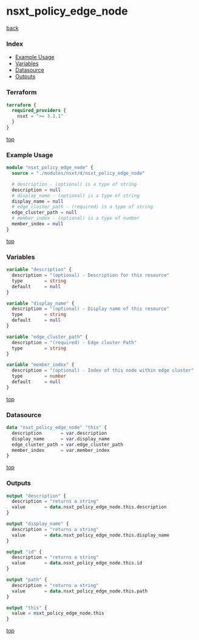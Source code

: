 # nsxt_policy_edge_node

[back](../nsxt.md)

### Index

- [Example Usage](#example-usage)
- [Variables](#variables)
- [Datasource](#datasource)
- [Outputs](#outputs)

### Terraform

```terraform
terraform {
  required_providers {
    nsxt = ">= 3.1.1"
  }
}
```

[top](#index)

### Example Usage

```terraform
module "nsxt_policy_edge_node" {
  source = "./modules/nsxt/d/nsxt_policy_edge_node"

  # description - (optional) is a type of string
  description = null
  # display_name - (optional) is a type of string
  display_name = null
  # edge_cluster_path - (required) is a type of string
  edge_cluster_path = null
  # member_index - (optional) is a type of number
  member_index = null
}
```

[top](#index)

### Variables

```terraform
variable "description" {
  description = "(optional) - Description for this resource"
  type        = string
  default     = null
}

variable "display_name" {
  description = "(optional) - Display name of this resource"
  type        = string
  default     = null
}

variable "edge_cluster_path" {
  description = "(required) - Edge cluster Path"
  type        = string
}

variable "member_index" {
  description = "(optional) - Index of this node within edge cluster"
  type        = number
  default     = null
}
```

[top](#index)

### Datasource

```terraform
data "nsxt_policy_edge_node" "this" {
  description       = var.description
  display_name      = var.display_name
  edge_cluster_path = var.edge_cluster_path
  member_index      = var.member_index
}
```

[top](#index)

### Outputs

```terraform
output "description" {
  description = "returns a string"
  value       = data.nsxt_policy_edge_node.this.description
}

output "display_name" {
  description = "returns a string"
  value       = data.nsxt_policy_edge_node.this.display_name
}

output "id" {
  description = "returns a string"
  value       = data.nsxt_policy_edge_node.this.id
}

output "path" {
  description = "returns a string"
  value       = data.nsxt_policy_edge_node.this.path
}

output "this" {
  value = nsxt_policy_edge_node.this
}
```

[top](#index)